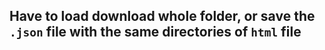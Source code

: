 ## Have to load download whole folder, or save the `.json` file with the same directories of `html` file
